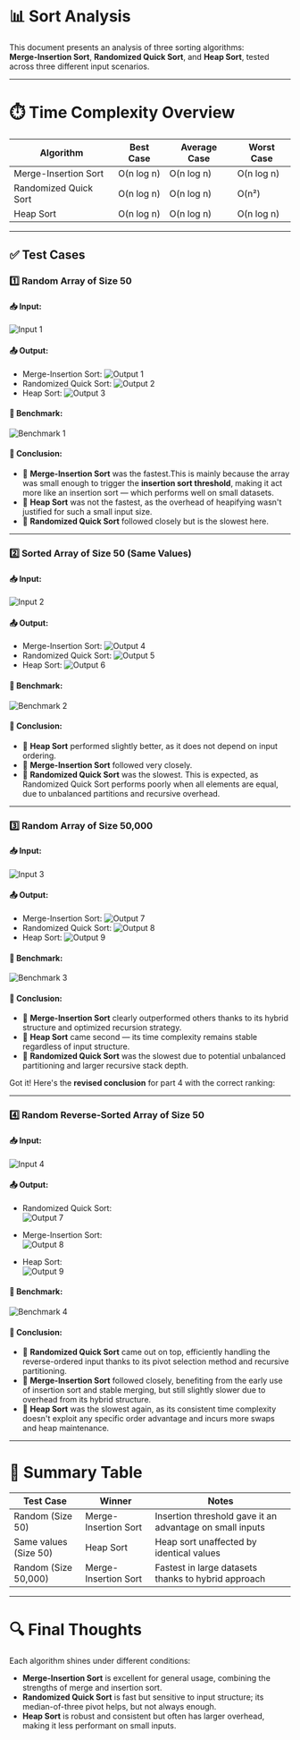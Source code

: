 # 📊 Sort Analysis

This document presents an analysis of three sorting algorithms:  
**Merge-Insertion Sort**, **Randomized Quick Sort**, and **Heap Sort**, tested across three different input scenarios.

---

# ⏱️ Time Complexity Overview

| Algorithm             | Best Case  | Average Case | Worst Case |
| --------------------- | ---------- | ------------ | ---------- |
| Merge-Insertion Sort  | O(n log n) | O(n log n)   | O(n log n) |
| Randomized Quick Sort | O(n log n) | O(n log n)   | O(n²)      |
| Heap Sort             | O(n log n) | O(n log n)   | O(n log n) |

---

## ✅ Test Cases

### 1️⃣ Random Array of Size 50

#### 📥 Input:

![Input 1](list1.png)

#### 📤 Output:

- Merge-Insertion Sort:
  ![Output 1](output1.png)
- Randomized Quick Sort:
  ![Output 2](output1.png)
- Heap Sort:
  ![Output 3](output1.png)

#### 🧪 Benchmark:

![Benchmark 1](benchmark1.png)

#### 📌 Conclusion:

- 🥇 **Merge-Insertion Sort** was the fastest.This is mainly because the array was small enough to trigger the **insertion sort threshold**, making it act more like an insertion sort — which performs well on small datasets.
- 🥈 **Heap Sort** was not the fastest, as the overhead of heapifying wasn't justified for such a small input size.
- 🥉 **Randomized Quick Sort** followed closely but is the slowest here.

---

### 2️⃣ Sorted Array of Size 50 (Same Values)

#### 📥 Input:

![Input 2](list2.png)

#### 📤 Output:

- Merge-Insertion Sort:
  ![Output 4](output2.png)
- Randomized Quick Sort:
  ![Output 5](output2.png)
- Heap Sort:
  ![Output 6](output2.png)

#### 🧪 Benchmark:

![Benchmark 2](benchmark2.png)

#### 📌 Conclusion:

- 🥇 **Heap Sort** performed slightly better, as it does not depend on input ordering.
- 🥈 **Merge-Insertion Sort** followed very closely.
- 🥉 **Randomized Quick Sort** was the slowest. This is expected, as Randomized Quick Sort performs poorly when all elements are equal, due to unbalanced partitions and recursive overhead.

---

### 3️⃣ Random Array of Size 50,000

#### 📥 Input:

![Input 3](list3.png)

#### 📤 Output:

- Merge-Insertion Sort:
  ![Output 7](output3.png)
- Randomized Quick Sort:
  ![Output 8](output3.png)
- Heap Sort:
  ![Output 9](output3.png)

#### 🧪 Benchmark:

![Benchmark 3](benchmark3.png)

#### 📌 Conclusion:

- 🥇 **Merge-Insertion Sort** clearly outperformed others thanks to its hybrid structure and optimized recursion strategy.
- 🥈 **Heap Sort** came second — its time complexity remains stable regardless of input structure.
- 🥉 **Randomized Quick Sort** was the slowest due to potential unbalanced partitioning and larger recursive stack depth.

Got it! Here's the **revised conclusion** for part 4 with the correct ranking:

---

### 4️⃣ Random Reverse-Sorted Array of Size 50

#### 📥 Input:

![Input 4](list4.png)

#### 📤 Output:

- Randomized Quick Sort:  
  ![Output 7](output4.png)

- Merge-Insertion Sort:  
  ![Output 8](output4.png)

- Heap Sort:  
  ![Output 9](output4.png)

#### 🧪 Benchmark:

![Benchmark 4](benchmark4.png)

#### 📌 Conclusion:

- 🥇 **Randomized Quick Sort** came out on top, efficiently handling the reverse-ordered input thanks to its pivot selection method and recursive partitioning.
- 🥈 **Merge-Insertion Sort** followed closely, benefiting from the early use of insertion sort and stable merging, but still slightly slower due to overhead from its hybrid structure.
- 🥉 **Heap Sort** was the slowest again, as its consistent time complexity doesn't exploit any specific order advantage and incurs more swaps and heap maintenance.

---

# 📎 Summary Table

| Test Case             | Winner               | Notes                                                    |
| --------------------- | -------------------- | -------------------------------------------------------- |
| Random (Size 50)      | Merge-Insertion Sort | Insertion threshold gave it an advantage on small inputs |
| Same values (Size 50) | Heap Sort            | Heap sort unaffected by identical values                 |
| Random (Size 50,000)  | Merge-Insertion Sort | Fastest in large datasets thanks to hybrid approach      |

---

# 🔍 Final Thoughts

Each algorithm shines under different conditions:

- **Merge-Insertion Sort** is excellent for general usage, combining the strengths of merge and insertion sort.
- **Randomized Quick Sort** is fast but sensitive to input structure; its median-of-three pivot helps, but not always enough.
- **Heap Sort** is robust and consistent but often has larger overhead, making it less performant on small inputs.
